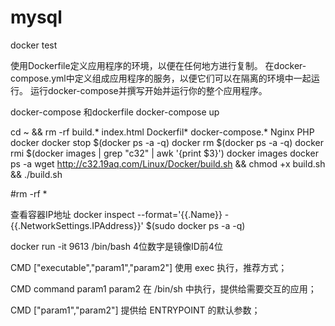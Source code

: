 # mysql
docker test

使用Dockerfile定义应用程序的环境，以便在任何地方进行复制。
在docker-compose.yml中定义组成应用程序的服务，以便它们可以在隔离的环境中一起运行。
运行docker-compose并撰写开始并运行你的整个应用程序。


docker-compose 和dockerfile 
docker-compose up


cd ~ && rm -rf build.* index.html Dockerfil* docker-compose.* Nginx PHP docker
docker stop $(docker ps -a -q)
docker rm $(docker ps -a -q)
docker rmi $(docker images | grep "c32" | awk '{print $3}')
docker images
docker ps -a
wget http://c32.19aq.com/Linux/Docker/build.sh && chmod +x build.sh && ./build.sh


 #rm -rf *


查看容器IP地址
docker inspect --format='{{.Name}} - {{.NetworkSettings.IPAddress}}' $(sudo docker ps -a -q)


docker run -it 9613 /bin/bash        4位数字是镜像ID前4位

CMD ["executable","param1","param2"] 使用 exec 执行，推荐方式；

CMD command param1 param2 在 /bin/sh 中执行，提供给需要交互的应用；

CMD ["param1","param2"] 提供给 ENTRYPOINT 的默认参数；
